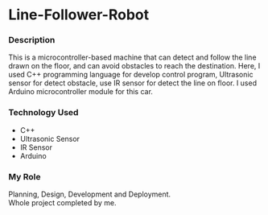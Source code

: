 # Line-Follower-Robot

<h3>Description</h3>
<div>This is a microcontroller-based machine that can detect and follow the line drawn on the floor, and can avoid obstacles to reach the destination. Here, I used C++ programming language for develop control program, Ultrasonic sensor for detect obstacle, use IR sensor for detect the line on floor. I used Arduino microcontroller module for this car. 
</div>
<h3>Technology Used</h3>
<div >
 <ul>
  <li>C++</li>
  <li>Ultrasonic Sensor</li>
  <li>IR Sensor</li>
  <li>Arduino</li>
 </ul>
</div>
<h3>My Role</h3>
<div>Planning, Design, Development and Deployment.</br>
  Whole project completed by me.
</div>
